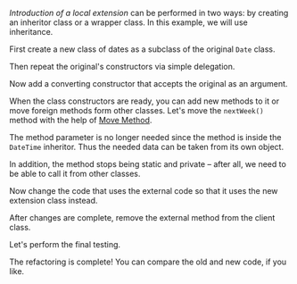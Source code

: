 <i>Introduction of a local extension</i> can be performed in two ways: by creating an inheritor class or a wrapper class. In this example, we will use inheritance.

First create a new class of dates as a subclass of the original <code>Date</code> class.

Then repeat the original's constructors via simple delegation.

Now add a converting constructor that accepts the original as an argument.

When the class constructors are ready, you can add new methods to it or move foreign methods form other classes. Let's move the <code>nextWeek()</code> method with the help of <a href="/move-method">Move Method</a>.

The method parameter is no longer needed since the method is inside the <code>DateTime</code> inheritor. Thus the needed data can be taken from its own object.

In addition, the method stops being static and private – after all, we need to be able to call it from other classes.

Now change the code that uses the external code so that it uses the new extension class instead.

After changes are complete, remove the external method from the client class.

Let's perform the final testing.

The refactoring is complete! You can compare the old and new code, if you like.